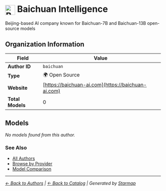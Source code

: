 # <img src="https://raw.githubusercontent.com/agentstation/starmap/master/internal/embedded/logos/baichuan.svg" alt="Baichuan Intelligence" width="32" height="32" style="vertical-align: middle;"> Baichuan Intelligence
  
  
Beijing-based AI company known for Baichuan-7B and Baichuan-13B open-source models
  
  
## Organization Information
  
| Field | Value |
|---------|---------|
| **Author ID** | `baichuan` |
| **Type** | 🌍 Open Source |
| **Website** | [https://baichuan-ai.com](https://baichuan-ai.com) |
| **Total Models** | 0 |

  
## Models
  
*No models found from this author.*
  
### See Also
  
- [All Authors](../)
- [Browse by Provider](../../providers/)
- [Model Comparison](../../models/)
  
---
*_[← Back to Authors](../) | [← Back to Catalog](../../) | Generated by [Starmap](https://github.com/agentstation/starmap)_*